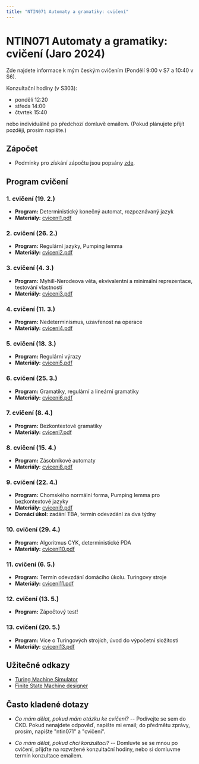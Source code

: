 ```yaml
---
title: "NTIN071 Automaty a gramatiky: cvičení"
---
```


# NTIN071 Automaty a gramatiky: cvičení (Jaro 2024)

Zde najdete informace k mým českým cvičením (Pondělí 9:00 v S7 a 10:40 v S6).

Konzultační hodiny (v S303):

* pondělí 12:20
* středa 14:00
* čtvrtek 15:40

nebo individuálně po předchozí domluvě emailem. (Pokud plánujete přijít později, prosím napište.)

## Zápočet

* Podmínky pro získání zápočtu jsou popsány [zde](https://github.com/jbulin-mff-uk/ntin071/raw/main/cviceni/zapocet.txt).

## Program cvičení

### 1. cvičení (19. 2.)

* **Program:** Deterministický konečný automat, rozpoznávaný jazyk
* **Materiály:** [cviceni1.pdf](https://github.com/jbulin-mff-uk/ntin071/raw/main/cviceni/cviceni1.pdf)

### 2. cvičení (26. 2.)

* **Program:** Regulární jazyky, Pumping lemma
* **Materiály:** [cviceni2.pdf](https://github.com/jbulin-mff-uk/ntin071/raw/main/cviceni/cviceni2.pdf)

### 3. cvičení (4. 3.)

* **Program:** Myhill-Nerodeova věta, ekvivalentní a minimální reprezentace, testování vlastností
* **Materiály:** [cviceni3.pdf](https://github.com/jbulin-mff-uk/ntin071/raw/main/cviceni/cviceni3.pdf)

### 4. cvičení (11. 3.)

* **Program:** Nedeterminismus, uzavřenost na operace
* **Materiály:** [cviceni4.pdf](https://github.com/jbulin-mff-uk/ntin071/raw/main/cviceni/cviceni4.pdf)

### 5. cvičení (18. 3.)

* **Program:** Regulární výrazy
* **Materiály:** [cviceni5.pdf](https://github.com/jbulin-mff-uk/ntin071/raw/main/cviceni/cviceni5.pdf)

### 6. cvičení (25. 3.)

* **Program:** Gramatiky, regulární a lineární gramatiky
* **Materiály:** [cviceni6.pdf](https://github.com/jbulin-mff-uk/ntin071/raw/main/cviceni/cviceni6.pdf)

### 7. cvičení (8. 4.)

* **Program:** Bezkontextové gramatiky
* **Materiály:** [cviceni7.pdf](https://github.com/jbulin-mff-uk/ntin071/raw/main/cviceni/cviceni7.pdf)

### 8. cvičení (15. 4.)

* **Program:** Zásobníkové automaty
* **Materiály:** [cviceni8.pdf](https://github.com/jbulin-mff-uk/ntin071/raw/main/cviceni/cviceni8.pdf)

### 9. cvičení (22. 4.)

* **Program:** Chomského normální forma, Pumping lemma pro bezkontextové jazyky
* **Materiály:** [cviceni9.pdf](https://github.com/jbulin-mff-uk/ntin071/raw/main/cviceni/cviceni9.pdf)
* **Domácí úkol:** zadání TBA, termín odevzdání za dva týdny

### 10. cvičení (29. 4.)

* **Program:** Algoritmus CYK, deterministické PDA
* **Materiály:** [cviceni10.pdf](https://github.com/jbulin-mff-uk/ntin071/raw/main/cviceni/cviceni10.pdf)

### 11. cvičení (6. 5.)

* **Program:** Termín odevzdání domácího úkolu. Turingovy stroje
* **Materiály:** [cviceni11.pdf](https://github.com/jbulin-mff-uk/ntin071/raw/main/cviceni/cviceni11.pdf)

### 12. cvičení (13. 5.)

* **Program:** Zápočtový test!

### 13. cvičení (20. 5.)

* **Program:** Více o Turingových strojích, úvod do výpočetní složitosti
* **Materiály:** [cviceni13.pdf](https://github.com/jbulin-mff-uk/ntin071/raw/main/cviceni/cviceni13.pdf)

## Užitečné odkazy

* [Turing Machine Simulator](https://turingmachinesimulator.com/)
* [Finite State Machine designer](http://madebyevan.com/fsm/)

## Často kladené dotazy

* _Co mám dělat, pokud mám otázku ke cvičení?_ -- Podívejte se sem do ČKD. Pokud nenajdete odpověď, napište mi email; do předmětu zprávy, prosím, napište "ntin071" a "cvičení".

* _Co mám dělat, pokud chci konzultaci?_ -- Domluvte se se mnou po cvičení, přijďte na rozvržené konzultační hodiny, nebo si domluvme termín konzultace emailem.

